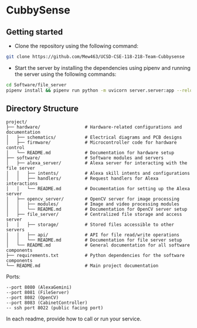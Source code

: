 # CubbySense

## Getting started

- Clone the repository using the following command:
```bash
git clone https://github.com/Mew463/UCSD-CSE-118-218-Team-Cubbysense
```

- Start the server by installing the dependencies using pipenv and running the server using the following commands:
```bash
cd Software/file_server
pipenv install && pipenv run python -m uvicorn server.server:app --reload
```


## **Directory Structure**

```plaintext
project/
├── hardware/                 # Hardware-related configurations and documentation
│   ├── schematics/           # Electrical diagrams and PCB designs
│   ├── firmware/             # Microcontroller code for hardware control
│   └── README.md             # Documentation for hardware setup
├── software/                 # Software modules and servers
│   ├── alexa_server/         # Alexa server for interacting with the file server
│   │   ├── intents/          # Alexa skill intents and configurations
│   │   ├── handlers/         # Request handlers for Alexa interactions
│   │   └── README.md         # Documentation for setting up the Alexa server
│   ├── opencv_server/        # OpenCV server for image processing
│   │   ├── modules/          # Image and video processing modules
│   │   └── README.md         # Documentation for OpenCV server setup
│   ├── file_server/          # Centralized file storage and access server
│   │   ├── storage/          # Stored files accessible to other servers
│   │   ├── api/              # API for file read/write operations
│   │   └── README.md         # Documentation for file server setup
│   └── README.md             # General documentation for all software components
├── requirements.txt          # Python dependencies for the software components
└── README.md                 # Main project documentation
```

Ports:
```
--port 8080 (AlexaGemini)
--port 8081 (FileServer)
--port 8082 (OpenCV)
--port 8083 (CabinetController)
-- ssh port 8022 (public facing port)
```

In each readme, provide how to call or run your service.